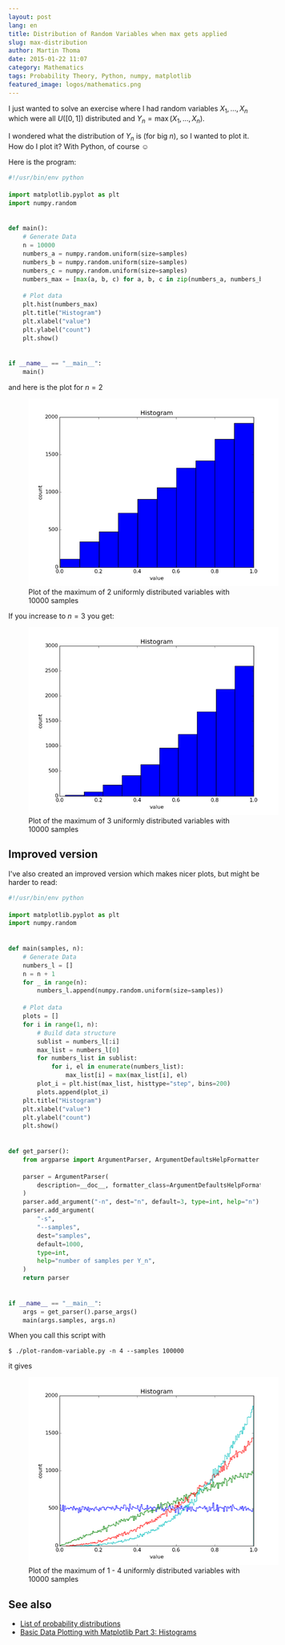 ```yaml
---
layout: post
lang: en
title: Distribution of Random Variables when max gets applied
slug: max-distribution
author: Martin Thoma
date: 2015-01-22 11:07
category: Mathematics
tags: Probability Theory, Python, numpy, matplotlib
featured_image: logos/mathematics.png
---
```

I just wanted to solve an exercise where I had random variables $X_1, \dots, X_n$
which were all $U([0, 1])$ distributed and $Y_n = \max(X_1, \dots, X_n)$.

I wondered what the distribution of $Y_n$ is (for big $n$), so I wanted to plot
it. How do I plot it? With Python, of course ☺

Here is the program:

```python
#!/usr/bin/env python

import matplotlib.pyplot as plt
import numpy.random


def main():
    # Generate Data
    n = 10000
    numbers_a = numpy.random.uniform(size=samples)
    numbers_b = numpy.random.uniform(size=samples)
    numbers_c = numpy.random.uniform(size=samples)
    numbers_max = [max(a, b, c) for a, b, c in zip(numbers_a, numbers_b, numbers_c)]

    # Plot data
    plt.hist(numbers_max)
    plt.title("Histogram")
    plt.xlabel("value")
    plt.ylabel("count")
    plt.show()


if __name__ == "__main__":
    main()
```

and here is the plot for $n = 2$

<figure class="aligncenter">
            <a href="../images/2015/01/random-max-uniform-distribution-n-2.png"><img src="../images/2015/01/random-max-uniform-distribution-n-2.png" alt="Plot of the maximum of 2 uniformly distributed variables with 10000 samples" style="max-width:500px;" class=""/></a>
            <figcaption class="text-center">Plot of the maximum of 2 uniformly distributed variables with 10000 samples</figcaption>
        </figure>

If you increase to $n = 3$ you get:

<figure class="aligncenter">
            <a href="../images/2015/01/random-max-uniform-distribution-n-3.png"><img src="../images/2015/01/random-max-uniform-distribution-n-3.png" alt="Plot of the maximum of 3 uniformly distributed variables with 10000 samples" style="max-width:500px;" class=""/></a>
            <figcaption class="text-center">Plot of the maximum of 3 uniformly distributed variables with 10000 samples</figcaption>
        </figure>


## Improved version

I've also created an improved version which makes nicer plots, but might be
harder to read:

```python
#!/usr/bin/env python

import matplotlib.pyplot as plt
import numpy.random


def main(samples, n):
    # Generate Data
    numbers_l = []
    n = n + 1
    for _ in range(n):
        numbers_l.append(numpy.random.uniform(size=samples))

    # Plot data
    plots = []
    for i in range(1, n):
        # Build data structure
        sublist = numbers_l[:i]
        max_list = numbers_l[0]
        for numbers_list in sublist:
            for i, el in enumerate(numbers_list):
                max_list[i] = max(max_list[i], el)
        plot_i = plt.hist(max_list, histtype="step", bins=200)
        plots.append(plot_i)
    plt.title("Histogram")
    plt.xlabel("value")
    plt.ylabel("count")
    plt.show()


def get_parser():
    from argparse import ArgumentParser, ArgumentDefaultsHelpFormatter

    parser = ArgumentParser(
        description=__doc__, formatter_class=ArgumentDefaultsHelpFormatter
    )
    parser.add_argument("-n", dest="n", default=3, type=int, help="n")
    parser.add_argument(
        "-s",
        "--samples",
        dest="samples",
        default=1000,
        type=int,
        help="number of samples per Y_n",
    )
    return parser


if __name__ == "__main__":
    args = get_parser().parse_args()
    main(args.samples, args.n)
```

When you call this script with

```shell
$ ./plot-random-variable.py -n 4 --samples 100000
```

it gives

<figure class="aligncenter">
            <a href="../images/2015/01/random-max-uniform-distribution-n-4.png"><img src="../images/2015/01/random-max-uniform-distribution-n-4.png" alt="Plot of the maximum of 1 - 4 uniformly distributed variables with 10000 samples" style="max-width:500px;" class=""/></a>
            <figcaption class="text-center">Plot of the maximum of 1 - 4 uniformly distributed variables with 10000 samples</figcaption>
        </figure>

## See also

* [List of probability distributions](https://en.wikipedia.org/wiki/List_of_probability_distributions)
* [Basic Data Plotting with Matplotlib Part 3: Histograms](https://bespokeblog.wordpress.com/2011/07/11/basic-data-plotting-with-matplotlib-part-3-histograms/)
